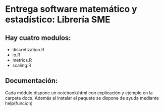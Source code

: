 # Entrega software matemático y estadístico: Librería SME
## Hay cuatro modulos:
- discretization.R
- io.R
- metrics.R
- scaling.R
## Documentación:
Cada módulo dispone un notebook/html con explicación y ejemplo en la carpeta docs. Además al instalar el paquete se dispone de ayuda mediante help(funcion)
